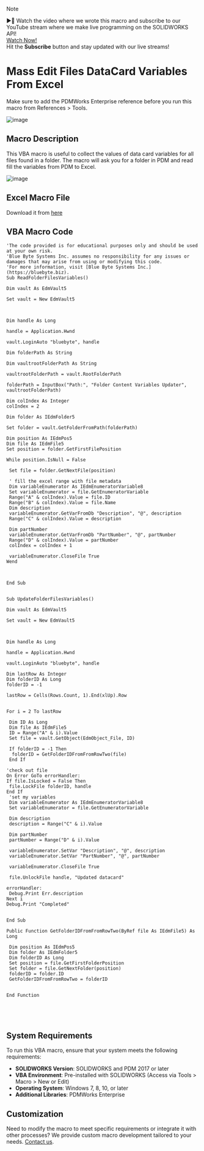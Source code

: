 > [!NOTE]   
> ▶️🚨 Watch the video where we wrote this macro and subscribe to our YouTube stream where we make live programming on the SOLIDWORKS API!  
> [Watch Now!](https://www.youtube.com/watch?v=woBl13TKhpQ)  
> Hit the **Subscribe** button and stay updated with our live streams!  



# Mass Edit Files DataCard Variables From Excel

Make sure to add the PDMWorks Enterprise reference before you run this macro from References > Tools.

![image](../images/pdmvbareference.png)


## Macro Description

This VBA macro is useful to collect the values of data card variables for all files found in a folder. The macro will ask you for a folder in PDM and read fill the variables from PDM to Excel.


![image](../images/masseditfilesdatacardfromexcel.png)


## Excel Macro File

Download it from [here](../images/masseditfilesdatacardfromexcel.xlsm)

## VBA Macro Code


```vbnet
'The code provided is for educational purposes only and should be used at your own risk.
'Blue Byte Systems Inc. assumes no responsibility for any issues or damages that may arise from using or modifying this code.
'For more information, visit [Blue Byte Systems Inc.](https://bluebyte.biz).
Sub ReadFolderFilesVariables()

Dim vault As EdmVault5

Set vault = New EdmVault5



Dim handle As Long

handle = Application.Hwnd

vault.LoginAuto "bluebyte", handle

Dim folderPath As String

Dim vaultrootFolderPath As String

vaultrootFolderPath = vault.RootFolderPath

folderPath = InputBox("Path:", "Folder Content Variables Updater", vaultrootFolderPath)

Dim colIndex As Integer
colIndex = 2

Dim folder As IEdmFolder5

Set folder = vault.GetFolderFromPath(folderPath)

Dim position As IEdmPos5
Dim file As IEdmFile5
Set position = folder.GetFirstFilePosition

While position.IsNull = False

 Set file = folder.GetNextFile(position)

 ' fill the excel range with file metadata
 Dim variableEnumerator As IEdmEnumeratorVariable8
 Set variableEnumerator = file.GetEnumeratorVariable
 Range("A" & colIndex).Value = file.ID
 Range("B" & colIndex).Value = file.Name
 Dim description
 variableEnumerator.GetVarFromDb "Description", "@", description
 Range("C" & colIndex).Value = description
 
 Dim partNumber
 variableEnumerator.GetVarFromDb "PartNumber", "@", partNumber
 Range("D" & colIndex).Value = partNumber
 colIndex = colIndex + 1
 
 variableEnumerator.CloseFile True
Wend



End Sub


Sub UpdateFolderFilesVariables()

Dim vault As EdmVault5

Set vault = New EdmVault5



Dim handle As Long

handle = Application.Hwnd

vault.LoginAuto "bluebyte", handle

Dim lastRow As Integer
Dim folderID As Long
folderID = -1

lastRow = Cells(Rows.Count, 1).End(xlUp).Row


For i = 2 To lastRow

 Dim ID As Long
 Dim file As IEdmFile5
 ID = Range("A" & i).Value
 Set file = vault.GetObject(EdmObject_File, ID)
 
 If folderID = -1 Then
  folderID = GetFolderIDFromFromRowTwo(file)
 End If
 
'check out file
On Error GoTo errorHandler:
If file.IsLocked = False Then
 file.LockFile folderID, handle
End If
 'set my variables
 Dim variableEnumerator As IEdmEnumeratorVariable8
 Set variableEnumerator = file.GetEnumeratorVariable
 
 Dim description
 description = Range("C" & i).Value
 
 Dim partNumber
 partNumber = Range("D" & i).Value
 
 variableEnumerator.SetVar "Description", "@", description
 variableEnumerator.SetVar "PartNumber", "@", partNumber
 
 variableEnumerator.CloseFile True
 
 file.UnlockFile handle, "Updated datacard"

errorHandler:
 Debug.Print Err.description
Next i
Debug.Print "Completed"

  
End Sub

Public Function GetFolderIDFromFromRowTwo(ByRef file As IEdmFile5) As Long

 Dim position As IEdmPos5
 Dim folder As IEdmFolder5
 Dim folderID As Long
 Set position = file.GetFirstFolderPosition
 Set folder = file.GetNextFolder(position)
 folderID = folder.ID
 GetFolderIDFromFromRowTwo = folderID
 

End Function





```

## System Requirements
To run this VBA macro, ensure that your system meets the following requirements:

- **SOLIDWORKS Version**: SOLIDWORKS and PDM 2017 or later
- **VBA Environment**: Pre-installed with SOLIDWORKS (Access via Tools > Macro > New or Edit)
- **Operating System**: Windows 7, 8, 10, or later
- **Additional Libraries**: PDMWorks Enterprise

## Customization
Need to modify the macro to meet specific requirements or integrate it with other processes? We provide custom macro development tailored to your needs. [Contact us](https://bluebyte.biz/contact).